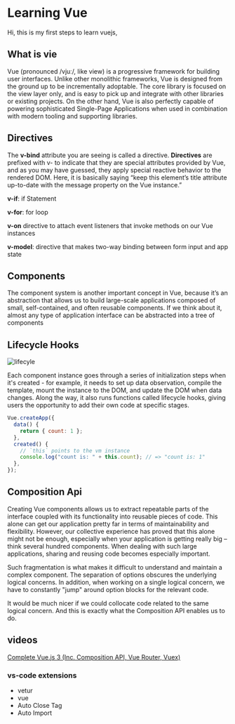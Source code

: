 # Learning Vue

Hi, this is my first steps to learn vuejs,

## What is vie

Vue (pronounced /vjuː/, like view) is a progressive framework for building user interfaces. Unlike other monolithic frameworks, Vue is designed from the ground up to be incrementally adoptable. The core library is focused on the view layer only, and is easy to pick up and integrate with other libraries or existing projects. On the other hand, Vue is also perfectly capable of powering sophisticated Single-Page Applications when used in combination with modern tooling and supporting libraries.

## Directives

The **v-bind** attribute you are seeing is called a directive. **Directives** are prefixed with v- to indicate that they are special attributes provided by Vue, and as you may have guessed, they apply special reactive behavior to the rendered DOM. Here, it is basically saying “keep this element’s title attribute up-to-date with the message property on the Vue instance.”

**v-if**: if Statement

**v-for**: for loop

**v-on** directive to attach event listeners that invoke methods on our Vue instances

**v-model**: directive that makes two-way binding between form input and app state

## Components

The component system is another important concept in Vue, because it’s an abstraction that allows us to build large-scale applications composed of small, self-contained, and often reusable components. If we think about it, almost any type of application interface can be abstracted into a tree of components

## Lifecycle Hooks

![lifecyle](https://v3.vuejs.org/images/lifecycle.svg)

Each component instance goes through a series of initialization steps when it's created - for example, it needs to set up data observation, compile the template, mount the instance to the DOM, and update the DOM when data changes. Along the way, it also runs functions called lifecycle hooks, giving users the opportunity to add their own code at specific stages.

```javascript
Vue.createApp({
  data() {
    return { count: 1 };
  },
  created() {
    // `this` points to the vm instance
    console.log("count is: " + this.count); // => "count is: 1"
  },
});
```

## Composition Api

Creating Vue components allows us to extract repeatable parts of the interface coupled with its functionality into reusable pieces of code. This alone can get our application pretty far in terms of maintainability and flexibility. However, our collective experience has proved that this alone might not be enough, especially when your application is getting really big – think several hundred components. When dealing with such large applications, sharing and reusing code becomes especially important.

Such fragmentation is what makes it difficult to understand and maintain a complex component. The separation of options obscures the underlying logical concerns. In addition, when working on a single logical concern, we have to constantly "jump" around option blocks for the relevant code.

It would be much nicer if we could collocate code related to the same logical concern. And this is exactly what the Composition API enables us to do.

## videos

[Complete Vue.js 3 (Inc. Composition API, Vue Router, Vuex)](https://www.udemy.com/course/complete-vuejs-3-crash-course-composition-api-vue-router-vuex)

### vs-code extensions

- vetur
- vue
- Auto Close Tag
- Auto Import
